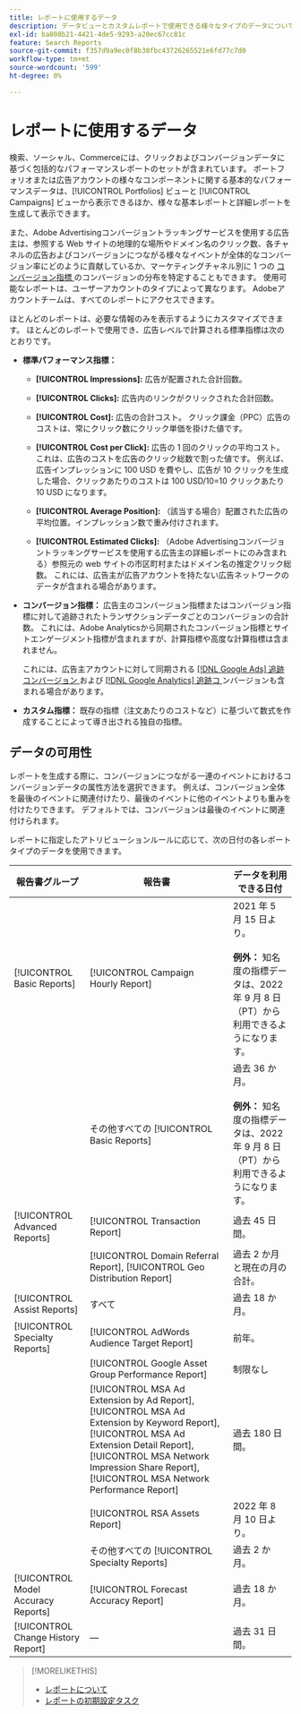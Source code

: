 ```yaml
---
title: レポートに使用するデータ
description: データビューとカスタムレポートで使用できる様々なタイプのデータについて説明します。
exl-id: ba808b21-4421-4de5-9293-a20ec67cc81c
feature: Search Reports
source-git-commit: f357d9a9ec0f8b38fbc43726265521e6fd77c7d0
workflow-type: tm+mt
source-wordcount: '599'
ht-degree: 0%

---
```


# レポートに使用するデータ

検索、ソーシャル、Commerceには、クリックおよびコンバージョンデータに基づく包括的なパフォーマンスレポートのセットが含まれています。 ポートフォリオまたは広告アカウントの様々なコンポーネントに関する基本的なパフォーマンスデータは、[!UICONTROL Portfolios] ビューと [!UICONTROL Campaigns] ビューから表示できるほか、様々な基本レポートと詳細レポートを生成して表示できます。

また、Adobe Advertisingコンバージョントラッキングサービスを使用する広告主は、参照する Web サイトの地理的な場所やドメイン名のクリック数、各チャネルの広告およびコンバージョンにつながる様々なイベントが全体的なコンバージョン率にどのように貢献しているか、マーケティングチャネル別に 1 つの [ コンバージョン指標 ](/help/search-social-commerce/admin/conversion-metrics/conversion-metric-about.md) のコンバージョンの分布を特定することもできます。 使用可能なレポートは、ユーザーアカウントのタイプによって異なります。 Adobeアカウントチームは、すべてのレポートにアクセスできます。

ほとんどのレポートは、必要な情報のみを表示するようにカスタマイズできます。 ほとんどのレポートで使用でき、広告レベルで計算される標準指標は次のとおりです。

* **標準パフォーマンス指標：**

   * **[!UICONTROL Impressions]:** 広告が配置された合計回数。

   * **[!UICONTROL Clicks]:** 広告内のリンクがクリックされた合計回数。

   * **[!UICONTROL Cost]:** 広告の合計コスト。 クリック課金（PPC）広告のコストは、常にクリック数にクリック単価を掛けた値です。

   * **[!UICONTROL Cost per Click]:** 広告の 1 回のクリックの平均コスト。これは、広告のコストを広告のクリック総数で割った値です。 例えば、広告インプレッションに 100 USD を費やし、広告が 10 クリックを生成した場合、クリックあたりのコストは 100 USD/10=10 クリックあたり 10 USD になります。

   * **[!UICONTROL Average Position]:** （該当する場合）配置された広告の平均位置。インプレッション数で重み付けされます。

   * **[!UICONTROL Estimated Clicks]:** （Adobe Advertisingコンバージョントラッキングサービスを使用する広告主の詳細レポートにのみ含まれる）参照元の web サイトの市区町村またはドメイン名の推定クリック総数。 これには、広告主が広告アカウントを持たない広告ネットワークのデータが含まれる場合があります。

* **コンバージョン指標：** 広告主のコンバージョン指標またはコンバージョン指標に対して追跡されたトランザクションデータごとのコンバージョンの合計数。 これには、Adobe Analyticsから同期されたコンバージョン指標とサイトエンゲージメント指標が含まれますが、計算指標や高度な計算指標は含まれません。

  これには、広告主アカウントに対して同期される [[!DNL Google Ads] 追跡コンバージョン ](/help/search-social-commerce/campaign-management/introduction/google-conversion-data.md) および [[!DNL Google Analytics] 追跡コ ](/help/search-social-commerce/admin/data-sources/data-source-about.md) ンバージョンも含まれる場合があります。

* **カスタム指標：** 既存の指標（注文あたりのコストなど）に基づいて数式を作成することによって導き出される独自の指標。

## データの可用性

レポートを生成する際に、コンバージョンにつながる一連のイベントにおけるコンバージョンデータの属性方法を選択できます。 例えば、コンバージョン全体を最後のイベントに関連付けたり、最後のイベントに他のイベントよりも重みを付けたりできます。 デフォルトでは、コンバージョンは最後のイベントに関連付けられます。

レポートに指定したアトリビューションルールに応じて、次の日付の各レポートタイプのデータを使用できます。

| 報告書グループ | 報告書 | データを利用できる日付 |
| --- | --- | --- |
| [!UICONTROL Basic Reports] | [!UICONTROL Campaign Hourly Report] | 2021 年 5 月 15 日より。<br><br><b> 例外：</b> 知名度の指標データは、2022 年 9 月 8 日（PT）から利用できるようになります。 |
| | その他すべての [!UICONTROL Basic Reports] | 過去 36 か月。<br><br><b> 例外：</b> 知名度の指標データは、2022 年 9 月 8 日（PT）から利用できるようになります。 |
| [!UICONTROL Advanced Reports] | [!UICONTROL Transaction Report] | 過去 45 日間。 |
| | [!UICONTROL Domain Referral Report], [!UICONTROL Geo Distribution Report] | 過去 2 か月と現在の月の合計。 |
| [!UICONTROL Assist Reports] | すべて | 過去 18 か月。 |
| [!UICONTROL Specialty Reports] | [!UICONTROL AdWords Audience Target Report] | 前年。 |
| | [!UICONTROL Google Asset Group Performance Report] | 制限なし |
| | [!UICONTROL MSA Ad Extension by Ad Report], [!UICONTROL MSA Ad Extension by Keyword Report], [!UICONTROL MSA Ad Extension Detail Report], [!UICONTROL MSA Network Impression Share Report], [!UICONTROL MSA Network Performance Report] | 過去 180 日間。 |
| | [!UICONTROL RSA Assets Report] | 2022 年 8 月 10 日より。 |
| | その他すべての [!UICONTROL Specialty Reports] | 過去 2 か月。 |
| [!UICONTROL Model Accuracy Reports] | [!UICONTROL Forecast Accuracy Report] | 過去 18 か月。 |
| [!UICONTROL Change History Report] | — | 過去 31 日間。 |

>[!MORELIKETHIS]
>
>* [ レポートについて ](report-about.md)
>* [ レポートの初期設定タスク ](initial-setup.md)
